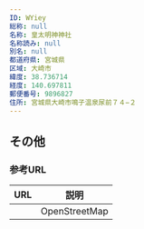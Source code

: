 ```yaml
---
ID: WYiey
総称: null
名称: 皇太明神神社
名称読み: null
別名: null
都道府県: 宮城県
区域: 大崎市
緯度: 38.736714
経度: 140.697811
郵便番号: 9896827
住所: 宮城県大崎市鳴子温泉尿前７４−２
---
```


## その他

### 参考URL

| URL | 説明          |
| --- | ------------- |
|     | OpenStreetMap |
